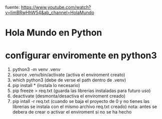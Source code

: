 fuente: https://www.youtube.com/watch?v=IimBRwHhW54&ab_channel=HolaMundo
# Hola Mundo en Python

# configurar enviromente en python3
1. python3 -m venv .venv
2. source .venv/bin/activate (activa el enviroment creato)
3. which python3 (debe de verse el path dentro de .venv)
4. pip install * (instala lo necesario)
5. pip freeze > req.txt (guarda las librerias instaladas para futuro uso)
6. deactivate  (desmonta/desactiva el enviroment creado)
7. pip intall -r req.txt (cuando se baja el proyecto de 0 y no tienes las librerias se instala con el mismo archivo req.txt creado) nota: antes se debera de crear o activar el enviroment si no se ha hecho
